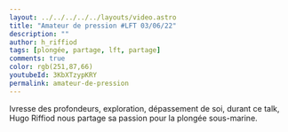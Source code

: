 ```yaml
---
layout: ../../../../../layouts/video.astro
title: "Amateur de pression #LFT 03/06/22"
description: ""
author: h_riffiod
tags: [plongée, partage, lft, partage]
comments: true
color: rgb(251,87,66)
youtubeId: 3KbXTzypKRY
permalink: amateur-de-pression
---
```


Ivresse des profondeurs, exploration, dépassement de soi, durant ce talk, Hugo Riffiod nous partage sa passion pour la plongée sous-marine.
